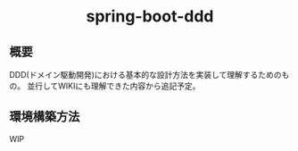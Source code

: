 # <center>spring-boot-ddd</center>

## 概要
DDD(ドメイン駆動開発)における基本的な設計方法を実装して理解するためのもの。
並行してWIKIにも理解できた内容から追記予定。

## 環境構築方法
WIP
